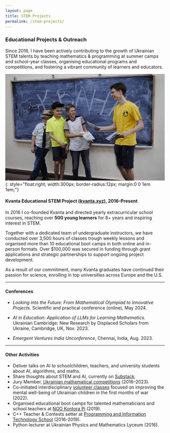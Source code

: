 ```yaml
---
layout: page
title: STEM Projects
permalink: /stem-projects/
---
```


<link rel="stylesheet" href="{{ '/assets/css/custom.css' | relative_url }}">

### Educational Projects & Outreach

Since 2016, I have been actively contributing to the growth of Ukrainian STEM talents by teaching mathematics & programming at summer camps and school-year classes, organising educational programs and competitions, and fostering a vibrant community of learners and educators.


![Kvanta](/images/kvanta.jpg){: style="float:right; width:300px; border-radius:12px; margin:0 0 1em 1em;"}

#### Kvanta Educational STEM Project ([kvanta.xyz](https://kvanta.xyz)), 2016–Present  
In 2016 I co-founded Kvanta and directed yearly extracurricular school courses, reaching over **500 young learners** for 8+ years and inspiring interest in STEM. 

Together with a dedicated team of undergraduate instructors, we have conducted over 3,500 hours of classes trough weekly lessons and organised more than 10 educational boot camps in both online and in-person formats. Over $100,000 was secured in funding through grant applications and strategic partnerships to support ongoing project development.

As a result of our commitment, many Kvanta graduates have continued their passion for science, enrolling in top universities across Europe and the U.S.

---

#### Conferences

- _Looking into the Future: From Mathematical Olympiad to Innovative Projects._ Scientific and practical conference (online), May 2024.

- _AI in Education: Application of LLMs for Learning Mathematics._  
  Ukrainian Cambridge: New Research by Displaced Scholars from Ukraine, Cambridge, UK, Nov. 2023.

- _Emergent Ventures India Unconference_, Chennai, India, Aug. 2023.

---

#### Other Activities
- Deliver talks on AI to schoolchildren, teachers, and university students about AI, algorithms, and maths.
- Share thoughts about STEM and AI, currently on [Substack](https://substack.com/@andynik).
- Jury Member, [Ukrainian mathematical competitions](https://matholymp.com.ua/) (2016–2023).
- Co-initiated interdisciplinary [volunteer classes](https://lets-get-distracted.kvanta.xyz) focused on improving the mental well-being of Ukrainian children in the first months of war (2022).
- Organised educational boot camps for talented mathematicians and school teachers at [NGO Kontora Pi](https://kontorapi.com.ua) (2019).
- C++ Teacher & Contests setter at [Programming and Information Technology School](https://pit.org.ua/) (2016-2019).
- Python lecturer at Ukrainian Physics and Mathematics Lyceum (2016).
